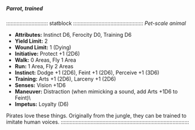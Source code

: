 ##### Parrot, trained

:::::::::::::::::::::::::::: statblock :::::::::::::::::::::::::::::::::::::::::::::::
*Pet-scale animal*

- **Attributes:** Instinct D6, Ferocity D0, Training D6
- **Yield Limit:** 2
- **Wound Limit:** 1 (Dying)
- **Initiative:** Protect +1 (2D6)
- **Walk:** 0 Areas, Fly 1 Area
- **Run:** 1 Area, Fly 2 Areas
- **Instinct:** Dodge +1 (2D6), Feint +1 (2D6), Perceive +1 (3D6)
- **Training:** Arts +1 (2D6), Larceny +1 (2D6)
- **Senses:** Vision +1D6
- **Maneuver:** Distraction (when mimicking a sound, add Arts +1D6 to
Feint)\
- **Impetus:** Loyalty (D6)

Pirates love these things. Originally from the jungle,
they can be trained to imitate human voices.
::::::::::::::::::::::::::::::::::::::::::::::::::::::::::::::::::::::::::::::::::::::

